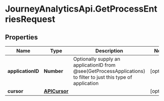 # JourneyAnalyticsApi.GetProcessEntriesRequest

## Properties

Name | Type | Description | Notes
------------ | ------------- | ------------- | -------------
**applicationID** | **Number** | Optionally supply an applicationID from @see(GetProcessApplications) to filter to just this type of application | [optional] 
**cursor** | [**APICursor**](APICursor.md) |  | [optional] 


